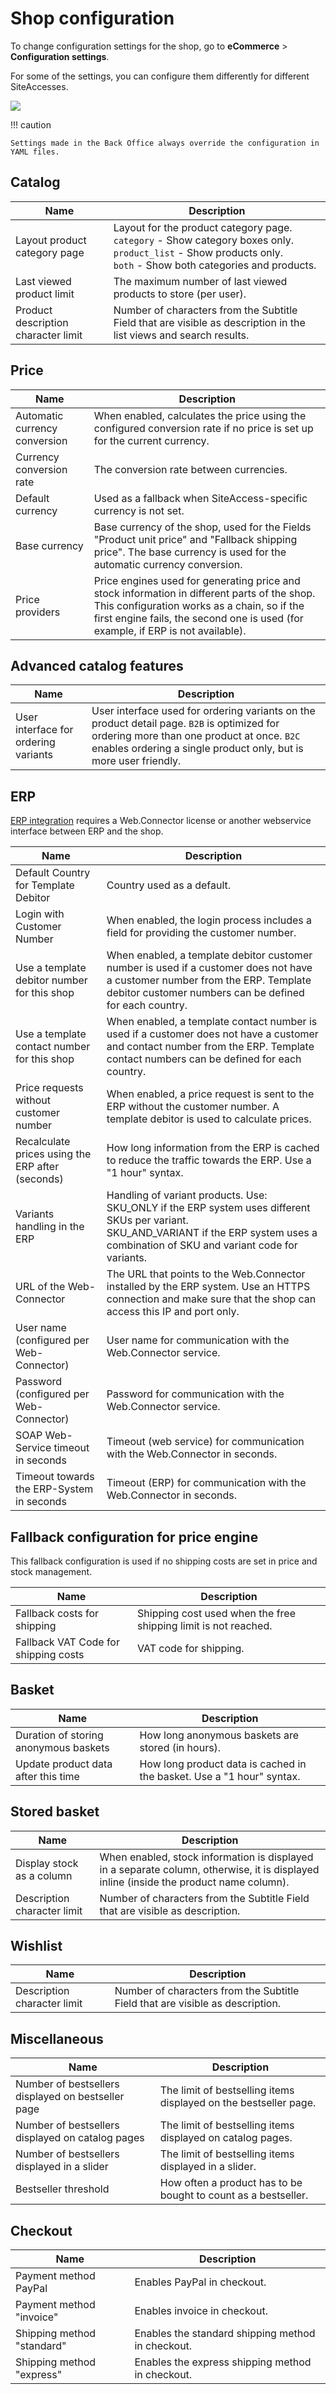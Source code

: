 # Shop configuration

To change configuration settings for the shop, go to **eCommerce** > **Configuration settings**.

For some of the settings, you can configure them differently for different SiteAccesses.

![](img/shop_configuration_settings.png)

!!! caution

    Settings made in the Back Office always override the configuration in YAML files.

## Catalog

|Name|Description|
|--- |--- |
|Layout product category page|Layout for the product category page.</br>`category` - Show category boxes only.</br>`product_list` - Show products only.</br>`both` - Show both categories and products.|
|Last viewed product limit|The maximum number of last viewed products to store (per user).|
|Product description character limit|Number of characters from the Subtitle Field that are visible as description in the list views and search results.|

## Price

|Name|Description|
|--- |--- |
|Automatic currency conversion|When enabled, calculates the price using the configured conversion rate if no price is set up for the current currency.|
|Currency conversion rate|The conversion rate between currencies.|
|Default currency|Used as a fallback when SiteAccess-specific currency is not set.|
|Base currency|Base currency of the shop, used for the Fields "Product unit price" and "Fallback shipping price". The base currency is used for the automatic currency conversion.|
|Price providers|Price engines used for generating price and stock information in different parts of the shop. This configuration works as a chain, so if the first engine fails, the second one is used (for example, if ERP is not available).|

## Advanced catalog features 

|Name|Description|
|--- |--- |
|User interface for ordering variants|User interface used for ordering variants on the product detail page. `B2B` is optimized for ordering more than one product at once. `B2C` enables ordering a single product only, but is more user friendly.

## ERP

[ERP integration](erp_integration/erp_integration.md) requires a Web.Connector license or another webservice interface between ERP and the shop.

|Name|Description|
|--- |--- |
|Default Country for Template Debitor|Country used as a default.|
|Login with Customer Number|When enabled, the login process includes a field for providing the customer number.|
|Use a template debitor number for this shop|When enabled, a template debitor customer number is used if a customer does not have a customer number from the ERP. Template debitor customer numbers can be defined for each country.|
|Use a template contact number for this shop|When enabled, a template contact number is used if a customer does not have a customer and contact number from the ERP. Template contact numbers can be defined for each country.|
|Price requests without customer number|When enabled, a price request is sent to the ERP without the customer number. A template debitor is used to calculate prices.|
|Recalculate prices using the ERP after (seconds)|How long information from the ERP is cached to reduce the traffic towards the ERP. Use a "1 hour" syntax.|
|Variants handling in the ERP|Handling of variant products. Use:</br>SKU_ONLY if the ERP system uses different SKUs per variant. </br>SKU_AND_VARIANT if the ERP system uses a combination of SKU and variant code for variants.|
|URL of the Web-Connector|The URL that points to the Web.Connector installed by the ERP system. Use an HTTPS connection and make sure that the shop can access this IP and port only.|
|User name (configured per Web-Connector)|User name for communication with the Web.Connector service.|
|Password (configured per Web-Connector)|Password for communication with the Web.Connector service.|
|SOAP Web-Service timeout in seconds|Timeout (web service) for communication with the Web.Connector in seconds.|
|Timeout towards the ERP-System in seconds|Timeout (ERP) for communication with the Web.Connector in seconds.|

## Fallback configuration for price engine

This fallback configuration is used if no shipping costs are set in price and stock management.

|Name|Description|
|--- |--- |
|Fallback costs for shipping|Shipping cost used when the free shipping limit is not reached.|
|Fallback VAT Code for shipping costs|VAT code for shipping.|

## Basket

|Name|Description|
|--- |--- |
|Duration of storing anonymous baskets|How long anonymous baskets are stored (in hours).|
|Update product data after this time|How long  product data is cached in the basket. Use a "1 hour" syntax.|

## Stored basket

|Name|Description|
|--- |--- |
|Display stock as a column|When enabled, stock information is displayed in a separate column, otherwise, it is displayed inline (inside the product name column).|
|Description character limit|Number of characters from the Subtitle Field that are visible as description.|

## Wishlist

|Name|Description|
|--- |--- |
|Description character limit|Number of characters from the Subtitle Field that are visible as description.|

## Miscellaneous

|Name|Description|
|--- |--- |
|Number of bestsellers displayed on bestseller page|The limit of bestselling items displayed on the bestseller page.|
|Number of bestsellers displayed on catalog pages|The limit of bestselling items displayed on catalog pages.|
|Number of bestsellers displayed in a slider|The limit of bestselling items displayed in a slider.|
|Bestseller threshold|How often a product has to be bought to count as a bestseller.|

## Checkout

|Name|Description|
|--- |--- |
|Payment method PayPal|Enables PayPal in checkout.|
|Payment method "invoice"|Enables invoice in checkout.|
|Shipping method "standard"|Enables the standard shipping method in checkout.|
|Shipping method "express"|Enables the express shipping method in checkout.|
